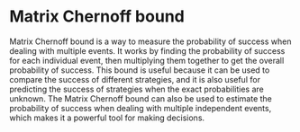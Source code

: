 # Matrix Chernoff bound

Matrix Chernoff bound is a way to measure the probability of success when dealing with multiple events. It works by finding the probability of success for each individual event, then multiplying them together to get the overall probability of success. This bound is useful because it can be used to compare the success of different strategies, and it is also useful for predicting the success of strategies when the exact probabilities are unknown. The Matrix Chernoff bound can also be used to estimate the probability of success when dealing with multiple independent events, which makes it a powerful tool for making decisions.
